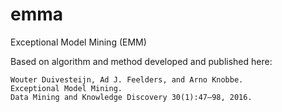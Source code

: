 # emma
Exceptional Model Mining (EMM)

Based on algorithm and method developed and published here:

    Wouter Duivesteijn, Ad J. Feelders, and Arno Knobbe.
    Exceptional Model Mining.
    Data Mining and Knowledge Discovery 30(1):47–98, 2016.

